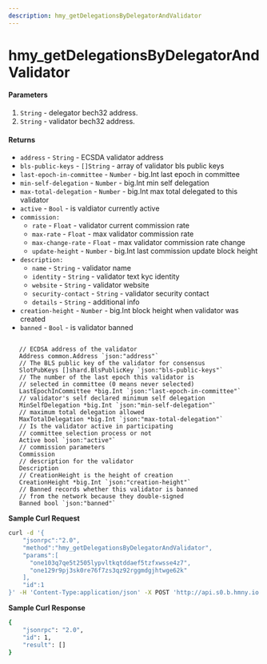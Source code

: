 ```yaml
---
description: hmy_getDelegationsByDelegatorAndValidator
---
```


# hmy\_getDelegationsByDelegatorAndValidator

#### Parameters

1. `String` - delegator bech32 address.
2. `String` - validator bech32 address.

#### Returns

* `address` - `String` - ECSDA validator address
* `bls-public-keys` - `[]String` - array of validator bls public keys
* `last-epoch-in-committee` - `Number` - big.Int last epoch in committee
* `min-self-delegation` - `Number` - big.Int min self delegation
* `max-total-delegation` - `Number` - big.Int max total delegated to this validator
* `active` - `Bool` - is valdiator currently active
* `commission:`
  * `rate` - `Float` - validator current commission rate
  * `max-rate` - `Float` - max validator commission rate
  * `max-change-rate` - `Float` - max validator commission rate change
  * `update-height`  - `Number` - big.Int last commission update block height
* `description:`
  * `name` - `String` - validator name
  * `identity` - `String` - validator text kyc identity
  * `website` - `String` - validator website
  * `security-contact` - `String` - validator security contact
  * `details` - `String` - additional info
* `creation-height` - `Number` - big.Int block height when validator was created
* `banned` - `Bool` - is validator banned

```text

   // ECDSA address of the validator
   Address common.Address `json:"address"`
   // The BLS public key of the validator for consensus
   SlotPubKeys []shard.BlsPublicKey `json:"bls-public-keys"`
   // The number of the last epoch this validator is
   // selected in committee (0 means never selected)
   LastEpochInCommittee *big.Int `json:"last-epoch-in-committee"`
   // validator's self declared minimum self delegation
   MinSelfDelegation *big.Int `json:"min-self-delegation"`
   // maximum total delegation allowed
   MaxTotalDelegation *big.Int `json:"max-total-delegation"`
   // Is the validator active in participating
   // committee selection process or not
   Active bool `json:"active"`
   // commission parameters
   Commission
   // description for the validator
   Description
   // CreationHeight is the height of creation
   CreationHeight *big.Int `json:"creation-height"`
   // Banned records whether this validator is banned
   // from the network because they double-signed
   Banned bool `json:"banned"`
```



**Sample Curl Request**

```bash
curl -d '{
    "jsonrpc":"2.0",
    "method":"hmy_getDelegationsByDelegatorAndValidator",
    "params":[
      "one103q7qe5t2505lypvltkqtddaef5tzfxwsse4z7",
      "one129r9pj3sk0re76f7zs3qz92rggmdgjhtwge62k"
    ],
    "id":1
}' -H 'Content-Type:application/json' -X POST 'http://api.s0.b.hmny.io'
```

**Sample Curl Response**

```bash
{
    "jsonrpc": "2.0",
    "id": 1,
    "result": []
}
```

